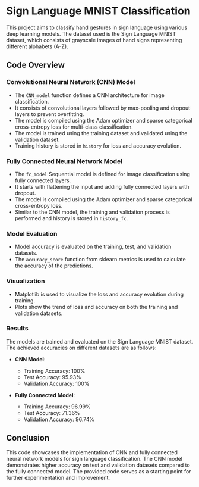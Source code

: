 # Sign Language MNIST Classification

This project aims to classify hand gestures in sign language using various deep learning models. The dataset used is the Sign Language MNIST dataset, which consists of grayscale images of hand signs representing different alphabets (A-Z).

## Code Overview

### Convolutional Neural Network (CNN) Model

- The `CNN_model` function defines a CNN architecture for image classification.
- It consists of convolutional layers followed by max-pooling and dropout layers to prevent overfitting.
- The model is compiled using the Adam optimizer and sparse categorical cross-entropy loss for multi-class classification.
- The model is trained using the training dataset and validated using the validation dataset.
- Training history is stored in `history` for loss and accuracy evolution.

### Fully Connected Neural Network Model

- The `fc_model` Sequential model is defined for image classification using fully connected layers.
- It starts with flattening the input and adding fully connected layers with dropout.
- The model is compiled using the Adam optimizer and sparse categorical cross-entropy loss.
- Similar to the CNN model, the training and validation process is performed and history is stored in `history_fc`.

### Model Evaluation

- Model accuracy is evaluated on the training, test, and validation datasets.
- The `accuracy_score` function from sklearn.metrics is used to calculate the accuracy of the predictions.

### Visualization

- Matplotlib is used to visualize the loss and accuracy evolution during training.
- Plots show the trend of loss and accuracy on both the training and validation datasets.

### Results

The models are trained and evaluated on the Sign Language MNIST dataset. The achieved accuracies on different datasets are as follows:

- **CNN Model**:
  - Training Accuracy: 100%
  - Test Accuracy: 95.93%
  - Validation Accuracy: 100%

- **Fully Connected Model**:
  - Training Accuracy: 96.99%
  - Test Accuracy: 71.36%
  - Validation Accuracy: 96.74%

## Conclusion

This code showcases the implementation of CNN and fully connected neural network models for sign language classification. The CNN model demonstrates higher accuracy on test and validation datasets compared to the fully connected model. The provided code serves as a starting point for further experimentation and improvement.
